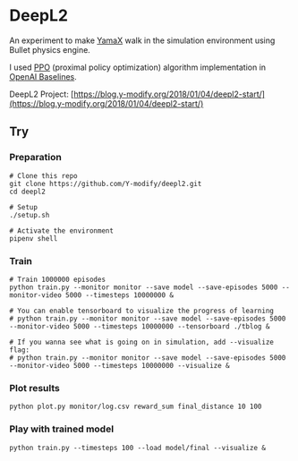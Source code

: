 # DeepL2

An experiment to make [YamaX](https://y-modify.org/yamax) walk in the simulation environment using Bullet physics engine.

I used [PPO](https://arxiv.org/abs/1707.06347) (proximal policy optimization) algorithm implementation in [OpenAI Baselines](https://github.com/openai/baselines).

DeepL2 Project: [https://blog.y-modify.org/2018/01/04/deepl2-start/](https://blog.y-modify.org/2018/01/04/deepl2-start/)

## Try

### Preparation

```shell
# Clone this repo
git clone https://github.com/Y-modify/deepl2.git
cd deepl2

# Setup
./setup.sh

# Activate the environment
pipenv shell
```

### Train

```shell
# Train 1000000 episodes
python train.py --monitor monitor --save model --save-episodes 5000 --monitor-video 5000 --timesteps 10000000 &

# You can enable tensorboard to visualize the progress of learning
# python train.py --monitor monitor --save model --save-episodes 5000 --monitor-video 5000 --timesteps 10000000 --tensorboard ./tblog &

# If you wanna see what is going on in simulation, add --visualize flag:
# python train.py --monitor monitor --save model --save-episodes 5000 --monitor-video 5000 --timesteps 10000000 --visualize &
```

### Plot results

```shell
python plot.py monitor/log.csv reward_sum final_distance 10 100
```

### Play with trained model

```shell
python train.py --timesteps 100 --load model/final --visualize &
```
